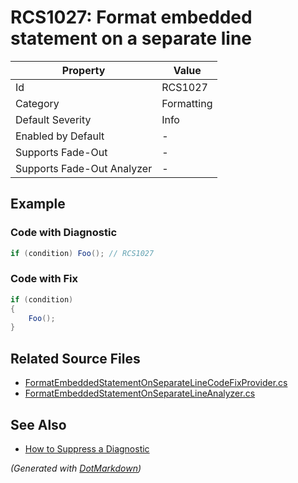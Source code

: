 # RCS1027: Format embedded statement on a separate line

| Property                    | Value      |
| --------------------------- | ---------- |
| Id                          | RCS1027    |
| Category                    | Formatting |
| Default Severity            | Info       |
| Enabled by Default          | \-         |
| Supports Fade\-Out          | \-         |
| Supports Fade\-Out Analyzer | \-         |

## Example

### Code with Diagnostic

```csharp
if (condition) Foo(); // RCS1027
```

### Code with Fix

```csharp
if (condition)
{
    Foo();
}
```

## Related Source Files

* [FormatEmbeddedStatementOnSeparateLineCodeFixProvider.cs](../../src/Analyzers.CodeFixes/CSharp/CodeFixes/FormatEmbeddedStatementOnSeparateLineCodeFixProvider.cs)
* [FormatEmbeddedStatementOnSeparateLineAnalyzer.cs](../../src/Analyzers/CSharp/Analysis/FormatEmbeddedStatementOnSeparateLineAnalyzer.cs)

## See Also

* [How to Suppress a Diagnostic](../HowToConfigureAnalyzers.md#how-to-suppress-a-diagnostic)

*\(Generated with [DotMarkdown](http://github.com/JosefPihrt/DotMarkdown)\)*